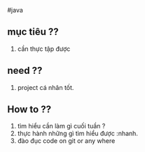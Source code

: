 #java

## mục tiêu ??
1. cần thực tập được


## need ??
1. project cá nhân tốt.


## How to ??
1. tìm hiểu cần làm gì cuối tuần ?
2. thực hành những gì tìm hiểu được :nhanh.
3. đào đục code on git or any where